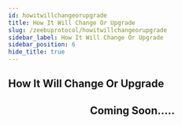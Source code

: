 ```yaml
---
id: howitwillchangeorupgrade
title: How It Will Change Or Upgrade
slug: /zeebuprotocol/howitwillchangeorupgrade
sidebar_label: How It Will Change Or Upgrade
sidebar_position: 6
hide_title: true
---
```

<h2> How It Will Change Or Upgrade </h2>

<div align="center">
<h2>
Coming Soon.....
</h2>
</div>